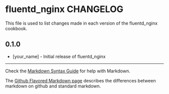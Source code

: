 fluentd_nginx CHANGELOG
=======================

This file is used to list changes made in each version of the fluentd_nginx cookbook.

0.1.0
-----
- [your_name] - Initial release of fluentd_nginx

- - -
Check the [Markdown Syntax Guide](http://daringfireball.net/projects/markdown/syntax) for help with Markdown.

The [Github Flavored Markdown page](http://github.github.com/github-flavored-markdown/) describes the differences between markdown on github and standard markdown.
